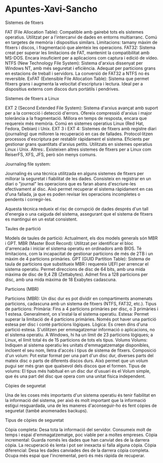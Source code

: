 # Apuntes-Xavi-Sancho

Sistemes de fitxers

FAT (File Allocation Table):
Compatible amb gairebé tots els sistemes operatius.
Utilitzat per a l'intercanvi de dades en entorns multiarranc.
Comú en targetes de memòria i dispositius similars.
Limitacions: tamany màxim de fitxers i discos, i fragmentació que alenteix les operacions.
FAT32:
Sistema creat per superar les limitacions de FAT, mantenint la compatibilitat amb MS-DOS.
Encara insuficient per a aplicacions com captura i edició de vídeo.
NTFS (New Technology File System):
Sistema d'arxius dissenyat per Windows NT, amb més seguretat i eficiència.
Adequat per particions grans en estacions de treball i servidors.
La conversió de FAT32 a NTFS no és reversible.
ExFAT (Extensible File Allocation Table):
Sistema que permet fitxers grans i augmenta la velocitat d'escriptura i lectura.
Ideal per a dispositius externs com discos durs portàtils i pendrives.



Sistemes de fitxers a Linux

EXT 2 (Second Extended File System):
Sistema d'arxius avançat amb suport per a la correcció i detecció d'errors.
Ofereix compressió d'arxius i major tolerància a la fragmentació.
Millora en temps de resposta, encara que requereix més memòria.
Comú en sistemes operatius Linux (Red Hat, Fedora, Debian) i Unix.
EXT 3 i EXT 4:
Sistemes de fitxers amb registre diari (journaling) que milloren la recuperació en cas de fallades.
Protocol·litzen processos d'escriptura per restablir ràpidament el sistema.
Eficients per gestionar grans quantitats d'arxius petits.
Utilitzats en sistemes operatius Linux i Unix.
Altres:.
Existeixen altres sistemes de fitxers per a Linux com ReiserFS, XFS, JFS, però són menys comuns.

Journaling file system:

Journaling és una tècnica utilitzada en alguns sistemes de fitxers per millorar la seguretat i fiabilitat de les dades. Consisteix en registrar en un diari o "journal" les operacions que es faran abans d'escriure-les efectivament al disc. Això permet recuperar el sistema ràpidament en cas d'una fallada, ja que es poden revisar les operacions incompletes o pendents i corregir-les.

Aquesta tècnica redueix el risc de corrupció de dades després d'un tall d'energia o una caiguda del sistema, assegurant que el sistema de fitxers es mantingui en un estat consistent.








Taules de partició

Models de taules de partició:
Actualment, els dos models generals són MBR i GPT.
MBR (Master Boot Record):
Utilitzat per identificar el bloc d'arrencada i iniciar el sistema operatiu en ordinadors amb BIOS.
Té limitacions, com la incapacitat de gestionar particions de més de 2TB i un màxim de 4 particions primàries.
GPT (GUID Partition Table):
Sistema de taula de particions que substitueix MBR i requereix UEFI per arrencar el sistema operatiu.
Permet direccions de disc de 64 bits, amb una mida màxima de disc de 9,4 ZB (Zettabytes).
Admet fins a 128 particions per disc, amb una mida màxima de 18 Exabytes cadascuna.

Particions (MBR)

Particions (MBR):
Un disc dur es pot dividir en compartiments anomenats particions, cadascuna amb un sistema de fitxers (NTFS, FAT32, etc.).
Tipus de particions:
Primària:
Fins a 4 particions primàries per disc, o 3 primàries i 1 estesa.
Generalment, on s'instal·la el sistema operatiu.
Estesa:
Permet superar la limitació de 4 particions primàries.
Només pot haver una partició estesa per disc i conté particions lògiques.
Lògica:
Es creen dins d'una partició estesa.
S'utilitzen per emmagatzemar informació o aplicacions, no el sistema operatiu.
A Windows, hi ha un límit de 23 particions lògiques; a Linux, el límit total és de 15 particions de tots els tipus.
Volums
Volums:
Indiquen al sistema operatiu les unitats d'emmagatzematge disponibles, incloent el seu nom, lletra d'accés i tipus de sistema de fitxers.
Composició d'un volum:
Pot estar format per una part d'un disc dur, diverses parts del mateix disc o parts de diferents discos durs.
Això permet que un volum pugui ser més gran que qualsevol dels discos que el formen.
Tipus de volums:
El tipus més habitual en un disc dur d'usuari és el Volum simple, que és una part del disc que opera com una unitat física independent.

Còpies de seguretat

Una de les coses més importants d'un sistema operatiu és tenir fiabilitat en la informació del sistema, per això és molt important que la informació estigui resguardada, una de les maneres d'aconseguir-ho és fent còpies de seguretat (també anomenades backups).

Tipus de còpies de seguretat

Còpia completa:
Desa tota la informació del servidor.
Consumeix molt de temps i espai d'emmagatzematge, poc viable per a moltes empreses.
Còpia incremental:
Guarda només les dades que han canviat des de la darrera còpia.
La recuperació és lenta i pot ser inexacta si falla alguna còpia.
Còpia diferencial:
Desa les dades canviades des de la darrera còpia completa.
Ocupa més espai que l'incremental, però és més ràpida de recuperar.

